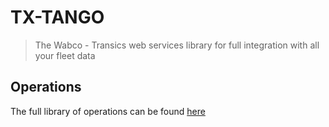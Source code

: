 # TX-TANGO

> The Wabco - Transics web services library for full integration with all your fleet data

## Operations
The full library of operations can be found [here](/op/)
